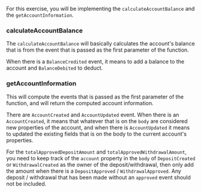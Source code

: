 For this exercise, you will be implementing the `calculateAccountBalance` and the `getAccountInformation`.


### calculateAccountBalance
The `calculateAccountBalance` will basically calculates the account's balance that is from the event that is passed as the first parameter of the function.

When there is a `BalanceCredited` event, it means to add a balance to the account and `BalanceDebited` to deduct.


### getAccountInformation
This will compute the events that is passed as the first parameter of the function, 
and will return the computed account information.

There are `AccountCreated` and `AccountUpdated` event. When there is an `AccountCreated`, it means that whatever that is on the `body` are considered new
properties of the account, and when there is `AccountUpdated` it means to updated
the existing fields that is on the body to the current account's properties.

For the `totalApprovedDepositAmount` and `totalApprovedWithdrawalAmount`, you need to keep track of the `account` property in the `body` of `DepositCreated` or `WithdrawalCreated` as the owner of the deposit/withdrawal, then only add the amount when there is a `DepositApproved` / `WithdrawalApproved`. Any deposit / withdrawal that has been made without an `approved` event should not be included.
